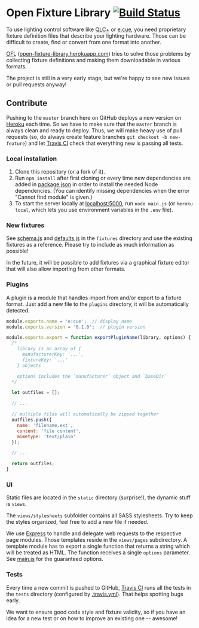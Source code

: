 # Open Fixture Library [![Build Status](https://travis-ci.org/FloEdelmann/open-fixture-library.svg?branch=master)](https://travis-ci.org/FloEdelmann/open-fixture-library)

To use lighting control software like [QLC+](http://www.qlcplus.org/) or [e:cue](http://www.ecue.de/), you need proprietary fixture definition files that describe your lighting hardware. Those can be difficult to create, find or convert from one format into another.

<abbr title="Open Fixture Library">OFL</abbr> ([open-fixture-library.herokuapp.com](https://open-fixture-library.herokuapp.com/)) tries to solve those problems by collecting fixture definitions and making them downloadable in various formats.

The project is still in a very early stage, but we're happy to see new issues or pull requests anyway!


## Contribute

Pushing to the `master` branch here on GitHub deploys a new version on [Heroku](http://heroku.com/) each time. So we have to make sure that the `master` branch is always clean and ready to deploy. Thus, we will make heavy use of pull requests (so, do always create feature branches `git checkout -b new-feature`) and let [Travis CI](https://travis-ci.org/FloEdelmann/open-fixture-library) check that everything new is passing all tests.


### Local installation

1. Clone this repository (or a fork of it).
2. Run `npm install` after first cloning or every time new dependencies are added in [package.json](package.json) in order to install the needed Node dependencies. (You can identify missing dependencies when the error "Cannot find module" is given.)
3. To start the server locally at [localhost:5000](http://localhost:5000/), run `node main.js` (or `heroku local`, which lets you use environment variables in the `.env` file).


### New fixtures

See [schema.js](fixtures/schema.js) and [defaults.js](fixtures/defaults.js) in the `fixtures` directory and use the existing fixtures as a reference. Please try to include as much information as possible!

In the future, it will be possible to add fixtures via a graphical fixture editor that will also allow importing from other formats.


### Plugins

A plugin is a module that handles import from and/or export to a fixture format. Just add a new file to the `plugins` directory, it will be automatically detected.

```js
module.exports.name = 'e:cue';  // display name
module.exports.version = '0.1.0';  // plugin version

module.exports.export = function exportPluginName(library, options) {
  /*
    library is an array of {
      manufacturerKey: '...',
      fixtureKey: '...'
    } objects

    options includes the `manufacturer` object and `baseDir`
  */

  let outfiles = [];

  // ...

  // multiple files will automatically be zipped together
  outfiles.push({
    name: 'filename.ext',
    content: 'file content',
    mimetype: 'text/plain'
  });

  // ...

  return outfiles;
}
```


### UI

Static files are located in the `static` directory (surprise!), the dynamic stuff is `views`.

The `views/stylesheets` subfolder contains all SASS stylesheets. Try to keep the styles organized, feel free to add a new file if needed.

We use [Express](http://expressjs.com/) to handle and delegate web requests to the respective page modules. Those templates reside in the `views/pages` subdirectory. A template module has to export a single function that returns a string which will be treated as HTML. The function receives a single `options` parameter. See [main.js](main.js#L32) for the guaranteed options.


### Tests

Every time a new commit is pushed to GitHub, [Travis CI](https://travis-ci.org/FloEdelmann/open-fixture-library) runs all the tests in the `tests` directory (configured by [.travis.yml](.travis.yml)). That helps spotting bugs early.

We want to ensure good code style and fixture validity, so if you have an idea for a new test or on how to improve an existing one -- awesome!
